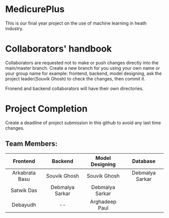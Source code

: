 # MedicurePlus

This is our final year project on the use of machine learning in heath industry.

# Collaborators' handbook

Collaborators are requested not to make or push changes directly into the main/master branch. Create a new branch for you using your own name or your group name for example: frontend, backend, model designing, ask the project leader(Souvik Ghosh) to check the changes, then commit it.

Fronend and backend collaborators will have their own directories.

# Project Completion

Create a deadline of project submission in this github to avoid any last time changes.

## Team Members:

|    Frontend    |     Backend     | Model Designing |    Database    |
| :------------: | :-------------: | :-------------: | :-------------: |
| Arkabrata Basu |  Souvik Ghosh  |  Souvik Ghosh  | Debmalya Sarkar |
|   Satwik Das   | Debmalya Sarkar | Debmalya Sarkar |                |
|    Debayudh    |       --       | Arghadeep Paul |                |
